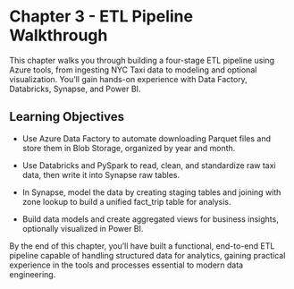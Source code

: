 # Chapter 3 - ETL Pipeline Walkthrough

This chapter walks you through building a four-stage ETL pipeline using Azure tools, from ingesting NYC Taxi data to modeling and optional visualization. You’ll gain hands-on experience with Data Factory, Databricks, Synapse, and Power BI.

## Learning Objectives


- Use Azure Data Factory to automate downloading Parquet files and store them in Blob Storage, organized by year and month.

- Use Databricks and PySpark to read, clean, and standardize raw taxi data, then write it into Synapse raw tables.

- In Synapse, model the data by creating staging tables and joining with zone lookup to build a unified fact_trip table for analysis.

- Build data models and create aggregated views for business insights, optionally visualized in Power BI.

By the end of this chapter, you’ll have built a functional, end-to-end ETL pipeline capable of handling structured data for analytics, gaining practical experience in the tools and processes essential to modern data engineering.